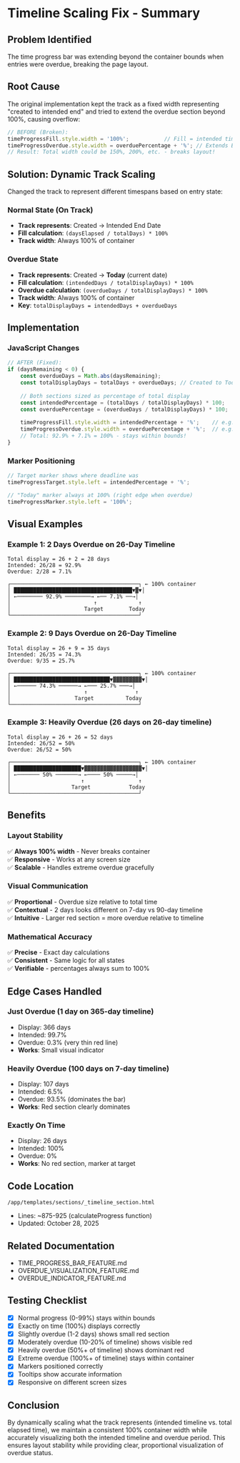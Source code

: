 # Timeline Scaling Fix - Summary

## Problem Identified
The time progress bar was extending beyond the container bounds when entries were overdue, breaking the page layout.

## Root Cause
The original implementation kept the track as a fixed width representing "created to intended end" and tried to extend the overdue section beyond 100%, causing overflow:

```javascript
// BEFORE (Broken):
timeProgressFill.style.width = '100%';           // Fill = intended timeline
timeProgressOverdue.style.width = overduePercentage + '%'; // Extends BEYOND 100%
// Result: Total width could be 150%, 200%, etc. - breaks layout!
```

## Solution: Dynamic Track Scaling
Changed the track to represent different timespans based on entry state:

### Normal State (On Track)
- **Track represents**: Created → Intended End Date
- **Fill calculation**: `(daysElapsed / totalDays) * 100%`
- **Track width**: Always 100% of container

### Overdue State
- **Track represents**: Created → **Today** (current date)
- **Fill calculation**: `(intendedDays / totalDisplayDays) * 100%`
- **Overdue calculation**: `(overdueDays / totalDisplayDays) * 100%`
- **Track width**: Always 100% of container
- **Key**: `totalDisplayDays = intendedDays + overdueDays`

## Implementation

### JavaScript Changes
```javascript
// AFTER (Fixed):
if (daysRemaining < 0) {
    const overdueDays = Math.abs(daysRemaining);
    const totalDisplayDays = totalDays + overdueDays; // Created to Today
    
    // Both sections sized as percentage of total display
    const intendedPercentage = (totalDays / totalDisplayDays) * 100;
    const overduePercentage = (overdueDays / totalDisplayDays) * 100;
    
    timeProgressFill.style.width = intendedPercentage + '%';    // e.g., 92.9%
    timeProgressOverdue.style.width = overduePercentage + '%';  // e.g., 7.1%
    // Total: 92.9% + 7.1% = 100% - stays within bounds!
}
```

### Marker Positioning
```javascript
// Target marker shows where deadline was
timeProgressTarget.style.left = intendedPercentage + '%';

// "Today" marker always at 100% (right edge when overdue)
timeProgressMarker.style.left = '100%';
```

## Visual Examples

### Example 1: 2 Days Overdue on 26-Day Timeline
```
Total display = 26 + 2 = 28 days
Intended: 26/28 = 92.9%
Overdue: 2/28 = 7.1%

┌────────────────────────────────────────┐ ← 100% container
│ █████████████████████████████████████▼▓▼│
│ ←──────── 92.9% ────────→ ←── 7.1% ──→│
│                          ↑             ↑
│                       Target        Today
└────────────────────────────────────────┘
```

### Example 2: 9 Days Overdue on 26-Day Timeline
```
Total display = 26 + 9 = 35 days
Intended: 26/35 = 74.3%
Overdue: 9/35 = 25.7%

┌────────────────────────────────────────┐ ← 100% container
│ ██████████████████████████████▼▓▓▓▓▓▓▓▓▓▼│
│ ←────── 74.3% ──────→ ←─── 25.7% ───→│
│                       ↑               ↑
│                    Target          Today
└────────────────────────────────────────┘
```

### Example 3: Heavily Overdue (26 days on 26-day timeline)
```
Total display = 26 + 26 = 52 days
Intended: 26/52 = 50%
Overdue: 26/52 = 50%

┌────────────────────────────────────────┐ ← 100% container
│ █████████████████████▼▓▓▓▓▓▓▓▓▓▓▓▓▓▓▓▓▓▓▼│
│ ←─────── 50% ───────→ ←──── 50% ─────→│
│                      ↑                 ↑
│                   Target            Today
└────────────────────────────────────────┘
```

## Benefits

### Layout Stability
✅ **Always 100% width** - Never breaks container  
✅ **Responsive** - Works at any screen size  
✅ **Scalable** - Handles extreme overdue gracefully

### Visual Communication
✅ **Proportional** - Overdue size relative to total time  
✅ **Contextual** - 2 days looks different on 7-day vs 90-day timeline  
✅ **Intuitive** - Larger red section = more overdue relative to timeline

### Mathematical Accuracy
✅ **Precise** - Exact day calculations  
✅ **Consistent** - Same logic for all states  
✅ **Verifiable** - percentages always sum to 100%

## Edge Cases Handled

### Just Overdue (1 day on 365-day timeline)
- Display: 366 days
- Intended: 99.7%
- Overdue: 0.3% (very thin red line)
- **Works**: Small visual indicator

### Heavily Overdue (100 days on 7-day timeline)
- Display: 107 days  
- Intended: 6.5%
- Overdue: 93.5% (dominates the bar)
- **Works**: Red section clearly dominates

### Exactly On Time
- Display: 26 days
- Intended: 100%
- Overdue: 0%
- **Works**: No red section, marker at target

## Code Location
`/app/templates/sections/_timeline_section.html`
- Lines: ~875-925 (calculateProgress function)
- Updated: October 28, 2025

## Related Documentation
- TIME_PROGRESS_BAR_FEATURE.md
- OVERDUE_VISUALIZATION_FEATURE.md
- OVERDUE_INDICATOR_FEATURE.md

## Testing Checklist
- [x] Normal progress (0-99%) stays within bounds
- [x] Exactly on time (100%) displays correctly
- [x] Slightly overdue (1-2 days) shows small red section
- [x] Moderately overdue (10-20% of timeline) shows visible red
- [x] Heavily overdue (50%+ of timeline) shows dominant red
- [x] Extreme overdue (100%+ of timeline) stays within container
- [x] Markers positioned correctly
- [x] Tooltips show accurate information
- [x] Responsive on different screen sizes

## Conclusion
By dynamically scaling what the track represents (intended timeline vs. total elapsed time), we maintain a consistent 100% container width while accurately visualizing both the intended timeline and overdue period. This ensures layout stability while providing clear, proportional visualization of overdue status.

